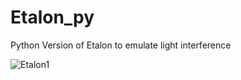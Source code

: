 # Etalon_py
Python Version of Etalon to emulate light interference

![Etalon1](https://user-images.githubusercontent.com/30459885/178428464-bf9a2938-8e29-4994-9ed4-a007fdc0a826.png)
